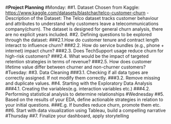 #**Project Planning**
#Monday:
##1. Dataset Chosen from Kaggle: https://www.kaggle.com/datasets/blastchar/telco-customer-churn
-Description of the Dataset: The Telco dataset tracks customer behaviour and attributes to understand why customers leave a telecommunications company(churn).
The dataset is designed for general churn analysis, there are no explicit years included.
##2. Defining questions to be explored through the dataset:
###2.1.How do customer tenure and contract length interact to influence churn?
###2.2. How do service bundles (e.g., phone + internet) impact churn?
###2.3. Does TechSupport usage reduce churn for high-risk customers?
###2.4. What would be the impact of targeted retention strategies in terms of revenue?
###2.5. How does customer lifetime value differ between churner and non-churner customers?
#Tuesday:
##3. Data Cleaning
###3.1. Checking if all data types are correctly assigned. If not modify them correctly.
###3.2. Remove missing and duplicate values.
##4. Starting with the Exploratory Data Analysis
###4.1. Creating the variables(e.g. interaction variables etc.)
###4.2. Performing statistical analysis to determine relationships
#Wednesday
##5. Based on the results of your EDA, define actionable strategies in relation to your initial questions.
###E.g. If bundles reduce churn, promote them etc.
##6. Start with data visualization using Tableau, build a compelling narrative
#Thursday
##7. Finalize your dashboard, apply storytelling

